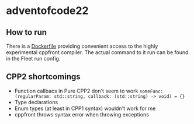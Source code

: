 # adventofcode22

## How to run
There is a [Dockerfile](https://gist.github.com/janseeger/199bd796b7e3dff8155b5fa0006f85d2) providing convenient access to the highly experimental cppfront compiler.
The actual command to it run can be found in the Fleet run config.

## CPP2 shortcomings
* Function callbacs in Pure CPP2 don't seem to work
    `someFunc: (regularParam: std::string, callback: (std::string) -> void) = {}`
* Type declarations
* Enum types (at least in CPP1 syntax) wouldn't work for me
* cppfront throws syntax error when throwing exceptions
